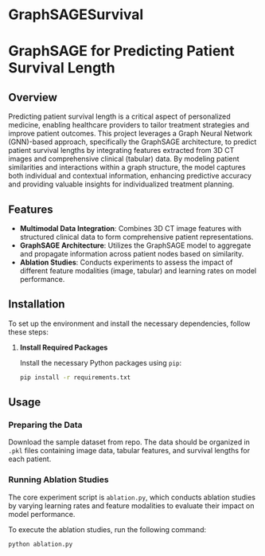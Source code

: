 # GraphSAGESurvival

# GraphSAGE for Predicting Patient Survival Length

## Overview

Predicting patient survival length is a critical aspect of personalized medicine, enabling healthcare providers to tailor treatment strategies and improve patient outcomes. This project leverages a Graph Neural Network (GNN)-based approach, specifically the GraphSAGE architecture, to predict patient survival lengths by integrating features extracted from 3D CT images and comprehensive clinical (tabular) data. By modeling patient similarities and interactions within a graph structure, the model captures both individual and contextual information, enhancing predictive accuracy and providing valuable insights for individualized treatment planning.

## Features

- **Multimodal Data Integration**: Combines 3D CT image features with structured clinical data to form comprehensive patient representations.
- **GraphSAGE Architecture**: Utilizes the GraphSAGE model to aggregate and propagate information across patient nodes based on similarity.
- **Ablation Studies**: Conducts experiments to assess the impact of different feature modalities (image, tabular) and learning rates on model performance.

## Installation

To set up the environment and install the necessary dependencies, follow these steps:


1. **Install Required Packages**

    Install the necessary Python packages using `pip`:

    ```bash
    pip install -r requirements.txt
    ```


## Usage

### Preparing the Data

Download the sample dataset from repo. The data should be organized in `.pkl` files containing image data, tabular features, and survival lengths for each patient.

### Running Ablation Studies

The core experiment script is `ablation.py`, which conducts ablation studies by varying learning rates and feature modalities to evaluate their impact on model performance.

To execute the ablation studies, run the following command:

```bash
python ablation.py
